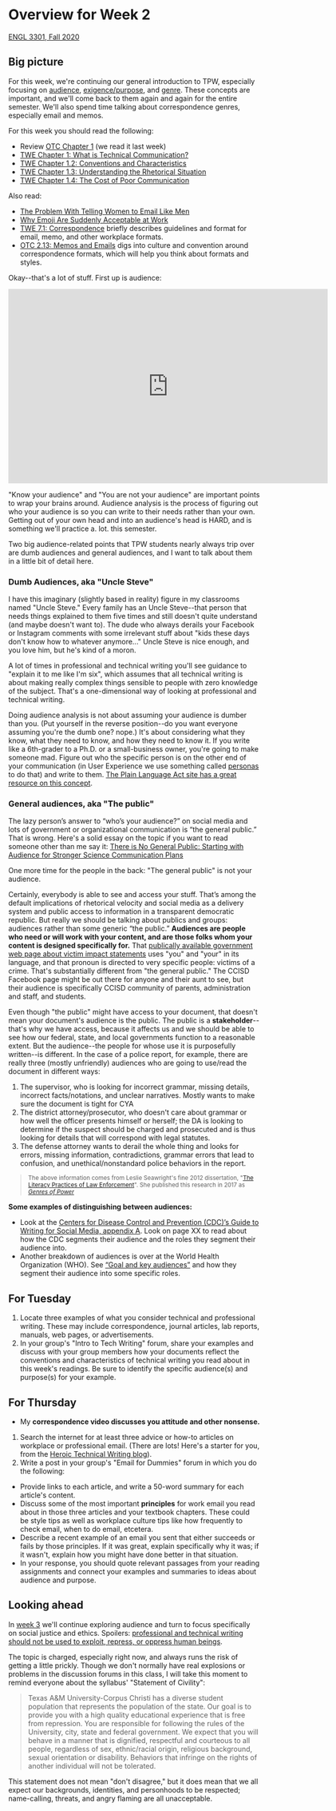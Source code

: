 # Overview for Week 2

[ENGL 3301, Fall 2020](../calendar.html)

## Big picture

For this week, we're continuing our general introduction to TPW, especially focusing on [audience](https://writingcommons.org/section/information-literacy/information/consider-your-audience/), [exigence/purpose](https://writingcommons.org/section/rhetoric/rhetorical-situation/purpose/), and [genre](https://writingcommons.org/section/genre/). These concepts are important, and we'll come back to them again and again for the entire semester. We'll also spend time talking about correspondence genres, especially email and memos.

For this week you should read the following:
  - Review [OTC Chapter 1](https://alg.manifoldapp.org/read/open-technical-communication/section/0debb16b-f623-4033-a47b-973d65ab0961) (we read it last week)
  - [TWE Chapter 1: What is Technical Communication?](https://pressbooks.bccampus.ca/technicalwriting/part/techcomm/)
  - [TWE Chapter 1.2: Conventions and Characteristics](https://pressbooks.bccampus.ca/technicalwriting/chapter/conventions/)
  - [TWE Chapter 1.3: Understanding the Rhetorical Situation](https://pressbooks.bccampus.ca/technicalwriting/chapter/understandingrhetoricalsituation/)
  - [TWE Chapter 1.4: The Cost of Poor Communication](https://pressbooks.bccampus.ca/technicalwriting/chapter/casestudy-costpoorcommunication/)

Also read:
  - [The Problem With Telling Women to Email Like Men](https://www.vice.com/en_us/article/8xyb5v/how-to-write-professional-work-email-women)
  - [Why Emoji Are Suddenly Acceptable at Work](https://www.theatlantic.com/business/archive/2015/05/why-emoji-are-suddenly-acceptable-at-work/393191/)
  - [TWE 7.1: Correspondence](https://pressbooks.bccampus.ca/technicalwriting/chapter/correspondence/) briefly describes guidelines and format for email, memo, and other workplace formats.
  - [OTC 2.13: Memos and Emails](https://alg.manifoldapp.org/read/open-technical-communication/section/ae63b0b2-c5f8-4747-bd36-365f68a55c77) digs into culture and convention around correspondence formats, which will help you think about formats and styles.


Okay--that's a lot of stuff. First up is audience:

<iframe src="https://docs.google.com/presentation/d/e/2PACX-1vRCnu94gyM8eTxESllmHqX9V1Ikc3PWsyoaVb1Q9Bk1-vyKMgXCYnwCdr29HY8v6T-SiAha9vFlwJQY/embed?start=false&loop=false&delayms=3000" frameborder="0" width="640" height="389" allowfullscreen="true" mozallowfullscreen="true" webkitallowfullscreen="true"></iframe>

"Know your audience" and "You are not your audience" are important points to wrap your brains around. Audience analysis is the process of figuring out who your audience is so you can write to their needs rather than your own. Getting out of your own head and into an audience's head is HARD, and is something we'll practice a. lot. this semester.

Two big audience-related points that TPW students nearly always trip over are dumb audiences and general audiences, and I want to talk about them in a little bit of detail here.

### Dumb Audiences, aka "Uncle Steve"

I have this imaginary (slightly based in reality) figure in my classrooms named "Uncle Steve." Every family has an Uncle Steve--that person that needs things explained to them five times and still doesn't quite understand (and maybe doesn't want to). The dude who always derails your Facebook or Instagram comments with some irrelevant stuff about "kids these days don't know how to whatever anymore..." Uncle Steve is nice enough, and you love him, but he's kind of a moron.

A lot of times in professional and technical writing you'll see guidance to "explain it to me like I'm six", which assumes that all technical writing is about making really complex things sensible to people with zero knowledge of the subject. That's a one-dimensional way of looking at professional and technical writing.

Doing audience analysis is not about assuming your audience is dumber than you. (Put yourself in the reverse position--do you want everyone assuming you're the dumb one? nope.) It's about considering what they know, what they need to know, and how they need to know it. If you write like a 6th-grader to a Ph.D. or a small-business owner, you're going to make someone mad. Figure out who the specific person is on the other end of your communication (in User Experience we use something called [personas](https://www.usability.gov/how-to-and-tools/methods/personas.html) to do that) and write to them. [The Plain Language Act site has a great resource on this concept](https://plainlanguage.gov/guidelines/audience/).

### General audiences, aka "The public"

The lazy person’s answer to “who’s your audience?” on social media and lots of government or organizational communication is “the general public.” That is wrong.  Here's a solid essay on the topic if you want to read someone other than me say it: [There is No General Public: Starting with Audience for Stronger Science Communication Plans](https://medium.com/science-communication-media/there-is-no-general-public-starting-with-audience-for-stronger-science-communication-plans-6603a81da8d6)


One more time for the people in the back: "The general public" is not your audience.

Certainly, everybody is able to see and access your stuff. That’s among the default implications of rhetorical velocity and social media as a delivery system and public access to information in a transparent democratic republic. But really we should be talking about publics and groups: audiences rather than some generic “the public.” **Audiences are people who need or will work with your content, and are those folks whom your content is designed specifically for.** That [publically available government web page about victim impact statements](https://www.justice.gov/usao-ak/victim-impact-statements) uses "you" and "your" in its language, and that pronoun is directed to very specific people: victims of a crime. That's substantially different from "the general public." The CCISD Facebook page might be out there for anyone and their aunt to see, but their audience is specifically CCISD community of parents, administration and staff, and students.

Even though "the public" might have access to your document, that doesn't mean your document's audience is the public. The public is a **stakeholder**--that's why we have access, because it affects us and we should be able to see how our federal, state, and local governments function to a reasonable extent. But the audience--the people for whose use it is purposefully written--is different. In the case of a police report, for example, there are really three (mostly unfriendly) audiences who are going to use/read the document in different ways:
1. The supervisor, who is looking for incorrect grammar, missing details, incorrect facts/notations, and unclear narratives. Mostly wants to make sure the document is tight for CYA
2. The district attorney/prosecutor, who doesn't care about grammar or how well the officer presents himself or herself; the DA is looking to determine if the suspect should be charged and prosecuted and is thus looking for details that will correspond with legal statutes.
3. The defense attorney wants to derail the whole thing and looks for errors, missing information, contradictions, grammar errors that lead to confusion, and unethical/nonstandard police behaviors in the report.
> <sub>The above information comes from Leslie Seawright's fine 2012 dissertation, "[The Literacy Practices of Law Enforcement](https://scholarworks.uark.edu/cgi/viewcontent.cgi?referer=&httpsredir=1&article=1294&context=etd)". She published this research in 2017 as [_Genres of Power_](https://www.amazon.com/Genre-Power-Writers-Readers-Rhetoric/dp/0814118429)</sub>

**Some examples of distinguishing between audiences:**
- Look at the [Centers for Disease Control and Prevention (CDC)’s Guide to Writing for Social Media, appendix A](https://www.cdc.gov/socialmedia/tools/guidelines/pdf/GuidetoWritingforSocialMedia.pdf). Look on page XX to read about how the CDC segments their audience and the roles they segment their audience into.
- Another breakdown of audiences is over at the World Health Organization (WHO). See [“Goal and key audiences”](https://www.who.int/about/communications/goal-and-key-audiences)
and how they segment their audience into some specific roles.


## For Tuesday
1. Locate three examples of what you consider technical and professional writing. These may include correspondence, journal articles, lab reports, manuals, web pages, or advertisements.
2. In your group's "Intro to Tech Writing" forum, share your examples and discuss with your group members how your documents reflect the conventions and characteristics of technical writing you read about in this week's readings. Be sure to identify the specific audience(s) and purpose(s) for your example.

## For Thursday

  - My **correspondence video discusses you attitude and other nonsense.**


1. Search the internet for at least three advice or how-to articles on workplace or professional email. (There are lots! Here's a starter for you, from the [Heroic Technical Writing blog](https://heroictechwriting.com/2011/12/20/using-the-tools-effectively)).
1. Write a post in your group's "Email for Dummies" forum in which you do the following:
  - Provide links to each article, and write a 50-word summary for each article's content.
  - Discuss some of the most important **principles** for work email you read about in those three articles and your textbook chapters. These could be style tips as well as workplace culture tips like how frequently to check email, when to do email, etcetera.
  - Describe a recent example of an email you sent that either succeeds or fails by those principles. If it was great, explain specifically why it was; if it wasn't, explain how you might have done better in that situation.
  - In your response, you should quote relevant passages from your reading assignments and connect your examples and summaries to ideas about audience and purpose.

## Looking ahead

In [week 3](week-03-notes) we'll continue exploring audience and turn to focus specifically on social justice and ethics. Spoilers: [professional and technical writing should not be used to exploit, repress, or oppress human beings](https://attw.org/blog/the-just-use-of-imagination-a-call-to-action/).

The topic is charged, especially right now, and always runs the risk of getting a little prickly. Though we don't normally have real explosions or problems in the discussion forums in this class, I will take this moment to remind everyone about the syllabus' "Statement of Civility":

>Texas A&M University-Corpus Christi has a diverse student population that represents the population of the state. Our goal is to provide you with a high quality educational experience that is free from repression. You are responsible for following the rules of the University, city, state and federal government. We expect that you will behave in a manner that is dignified, respectful and courteous to all people, regardless of sex, ethnic/racial origin, religious background, sexual orientation or disability. Behaviors that infringe on the rights of another individual will not be tolerated.

This statement does not mean "don't disagree," but it does mean that we all expect our backgrounds, identities, and personhoods to be respected; name-calling, threats, and angry flaming are all unacceptable.
